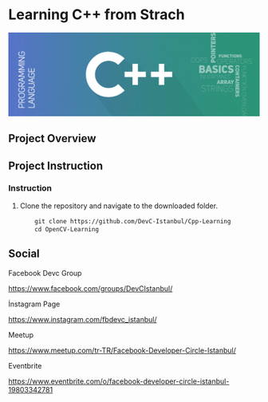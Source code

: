 # Learning C++ from Strach

[//]: # (Image Reference)

[img]: ./assets/c++.png "SLAM"

![SLAM][img]

## Project Overview


## Project Instruction

### Instruction

1. Clone the repository and navigate to the downloaded folder.

	```
		git clone https://github.com/DevC-Istanbul/Cpp-Learning
		cd OpenCV-Learning
	```
	
## Social 

Facebook Devc Group

https://www.facebook.com/groups/DevCIstanbul/

İnstagram Page

https://www.instagram.com/fbdevc_istanbul/

Meetup

https://www.meetup.com/tr-TR/Facebook-Developer-Circle-Istanbul/

Eventbrite

https://www.eventbrite.com/o/facebook-developer-circle-istanbul-19803342781
